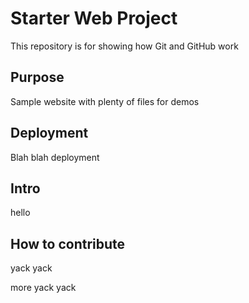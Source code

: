 # Starter Web Project

This repository is for showing how Git and GitHub work

## Purpose

Sample website with plenty of files for demos

## Deployment

Blah blah deployment

## Intro

hello

## How to contribute

yack yack

more yack yack
